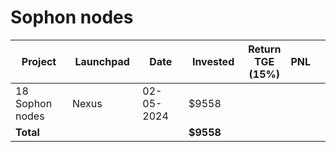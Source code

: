 # Sophon nodes



<table data-full-width="true"><thead><tr><th width="152">Project</th><th width="138">Launchpad</th><th width="132">Date</th><th width="133">Invested</th><th>Return TGE (15%)</th><th>PNL</th><th></th></tr></thead><tbody><tr><td>18 Sophon nodes</td><td>Nexus</td><td>02-05-2024</td><td>$9558</td><td></td><td></td><td></td></tr><tr><td><strong>Total</strong></td><td></td><td></td><td><strong>$9558</strong></td><td></td><td></td><td></td></tr></tbody></table>

